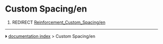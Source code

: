 # Custom Spacing/en
1.  REDIRECT [Reinforcement_Custom_Spacing/en](Reinforcement_Custom_Spacing/en.md)



---
⏵ [documentation index](../README.md) > Custom Spacing/en
